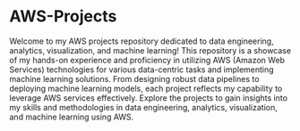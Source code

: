 # AWS-Projects

Welcome to my AWS projects repository dedicated to data engineering, analytics, visualization, and machine learning! This repository is a showcase of my hands-on experience and proficiency in utilizing AWS (Amazon Web Services) technologies for various data-centric tasks and implementing machine learning solutions. From designing robust data pipelines to deploying machine learning models, each project reflects my capability to leverage AWS services effectively. Explore the projects to gain insights into my skills and methodologies in data engineering, analytics, visualization, and machine learning using AWS.
